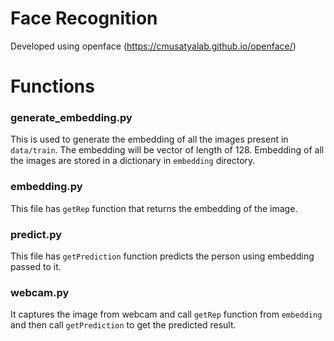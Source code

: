 # Face Recognition

Developed using openface (https://cmusatyalab.github.io/openface/)

# Functions

### generate_embedding.py

This is used to generate the embedding of all the images present in `data/train`. The embedding will be vector of length of 128. Embedding of all the images are stored in a dictionary in `embedding` directory.

### embedding.py

This file has `getRep` function that returns the embedding of the image.

### predict.py

This file has `getPrediction` function predicts the person using embedding passed to it.

### webcam.py

It captures the image from webcam and call `getRep` function from `embedding` and then call `getPrediction` to get the predicted result.